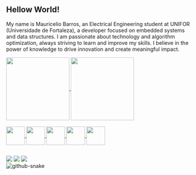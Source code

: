 ## Hellow World!

My name is Mauricelio Barros, an Electrical Engineering student at UNIFOR (Universidade de Fortaleza), a developer focused on embedded systems and data structures. I am passionate about technology and algorithm optimization, always striving to learn and improve my skills. I believe in the power of knowledge to drive innovation and create meaningful impact.

<div>
<a href="https://github.com/anuraghazra/github-readme-stats">
  <img height="170cm" align="center" src="https://github-readme-stats.vercel.app/api?username=mauriceliocb&show_icons=true&theme=dracula&include_all_commits=true&count_private=true">
  <img height="170cm" align="center" src="https://github-readme-stats.vercel.app/api/top-langs/?username=anuraghazra&layout=compact&langs_count=4&theme=dracula">
</div>

<div style="display: inline_block"><br>
  <img align="center" height="50" width="50" src="https://cdn.jsdelivr.net/gh/devicons/devicon@latest/icons/java/java-original.svg">
  <img align="center" height="50" width="50" src="https://cdn.jsdelivr.net/gh/devicons/devicon@latest/icons/javascript/javascript-original.svg">
  <img align="center" height="50" width="50" src="https://cdn.jsdelivr.net/gh/devicons/devicon@latest/icons/c/c-original.svg">
  <img align="center" height="50" width="50" src="https://cdn.jsdelivr.net/gh/devicons/devicon@latest/icons/cplusplus/cplusplus-original.svg">
  <img align="center" height="50" width="50" src="https://cdn.jsdelivr.net/gh/devicons/devicon@latest/icons/python/python-original.svg">
</div>

##

<div>
  <a href="https://www.linkedin.com/in/mauriceliocb" target="_blank"><img src="https://img.shields.io/badge/-LinkedIn-%230077B5?style=for-the-badge&logo=linkedin&logoColor=white" target="_blank"></a>  
  <a href="mailto:mauriceliocb@outlook.com"><img src="https://img.shields.io/badge/Microsoft_Outlook-0078D4?style=for-the-badge&logo=microsoft-outlook&logoColor=white" target="_blank"></a>
  <a href="mailto:mauriceliocb@gmail.com"><img src="https://img.shields.io/badge/Gmail-D14836?style=for-the-badge&logo=gmail&logoColor=white" target="_blank"></a>
</div>

<picture>
  <source media="(prefers-color-scheme: dark)" srcset="https://raw.githubusercontent.com/mauriceliocb/mauriceliocb/output/github-snake-dark.svg" />
  <source media="(prefers-color-scheme: light)" srcset="https://raw.githubusercontent.com/mauriceliocb/mauriceliocb/output/github-snake.svg" />
  <img alt="github-snake" src="https://raw.githubusercontent.com/mauriceliocb/mauriceliocb/github-snake.svg" />
</picture>
